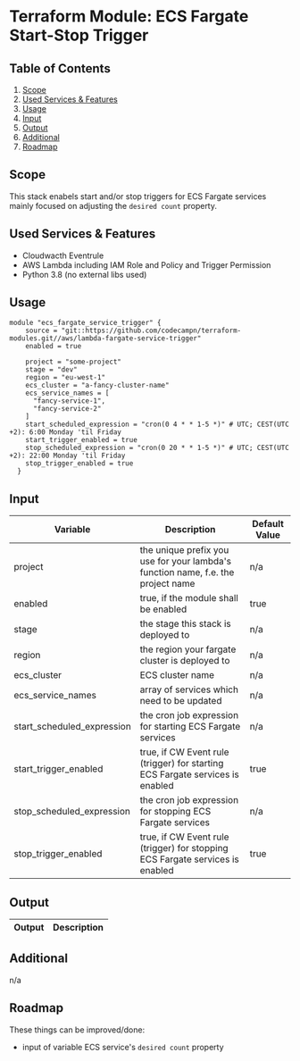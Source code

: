 # Terraform Module: ECS Fargate Start-Stop Trigger
## Table of Contents

1. [Scope](#scope)
2. [Used Services & Features](#services-and-features)
3. [Usage](#usage)
4. [Input](#input)
5. [Output](#output)
6. [Additional](#additional)
7. [Roadmap](#roadmap)
    
## Scope
This stack enabels start and/or stop triggers for ECS Fargate services mainly focused on adjusting the `desired count` property.

    
## Used Services & Features
* Cloudwacth Eventrule
* AWS Lambda including IAM Role and Policy and Trigger Permission
* Python 3.8 (no external libs used)

## Usage
```
module "ecs_fargate_service_trigger" {
    source = "git::https://github.com/codecampn/terraform-modules.git//aws/lambda-fargate-service-trigger"
    enabled = true
    
    project = "some-project"
    stage = "dev"
    region = "eu-west-1"
    ecs_cluster = "a-fancy-cluster-name"
    ecs_service_names = [
      "fancy-service-1",
      "fancy-service-2"
    ]
    start_scheduled_expression = "cron(0 4 * * 1-5 *)" # UTC; CEST(UTC +2): 6:00 Monday 'til Friday
    start_trigger_enabled = true
    stop_scheduled_expression = "cron(0 20 * * 1-5 *)" # UTC; CEST(UTC +2): 22:00 Monday 'til Friday
    stop_trigger_enabled = true
  }
```

## Input
Variable | Description | Default Value
--- | --- | ---
project | the unique prefix you use for your lambda's function name, f.e. the project name | n/a
enabled | true, if the module shall be enabled | true
stage | the stage this stack is deployed to | n/a 
region | the region your fargate cluster is deployed to | n/a
ecs_cluster | ECS cluster name | n/a
ecs_service_names | array of services which need to be updated | n/a
start_scheduled_expression | the cron job expression for starting ECS Fargate services | n/a
start_trigger_enabled | true, if  CW Event rule (trigger) for starting ECS Fargate services is enabled | true
stop_scheduled_expression | the cron job expression for stopping ECS Fargate services | n/a
stop_trigger_enabled |  true, if  CW Event rule (trigger) for stopping ECS Fargate services is enabled | true

## Output
Output | Description 
--- | --- 

## Additional
n/a

## Roadmap
These things can be improved/done:
* input of variable ECS service's `desired count` property
